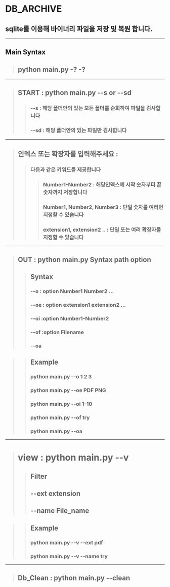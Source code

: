 # DB_ARCHIVE

## sqlite를 이용해 바이너리 파일을 저장 및 복원 합니다.

---
## Main Syntax

> ## python main.py -? -?
---

> ## START : python main.py --s or --sd
>> ### --s : 해당 폴더안의 있는 모든 폴더를 순회하여 파일을 검사합니다
>> ### --sd : 해당 폴더안의 있는 파일만 검사합니다
---
> ## 인덱스 또는 확장자를 입력해주세요 :
>> ### 다음과 같은 키워드를 제공합니다
>>> ### Number1-Number2 : 해당인덱스에 시작 숫자부터 끝 숫자까지 저장합니다
>>> ### Number1, Number2, Number3 : 단일 숫자를 여러번 지정할 수 있습니다
>>> ### extension1, extension2 .. : 단일 또는 여러 확장자를 지정할 수 있습니다
---
> ## OUT : python main.py Syntax path option
>> ## Syntax
>> ### --o : option Number1 Number2 ... 
>> ### --oe :  option extension1 extension2 ...
>> ### --oi :option Number1-Number2
>> ### --of :option Filename
>> ### --oa 

>> ## Example
>> ### python main.py --o 1 2 3
>> ### python main.py --oe PDF PNG 
>> ### python main.py --oi 1-10
>> ### python main.py --of try
>> ### python main.py --oa
---

> # view : python main.py --v
>> ## Filter
>> ## --ext extension
>> ## --name File_name

>> ## Example
>> ### python main.py --v --ext pdf
>> ### python main.py --v --name try
---
> ## Db_Clean : python main.py --clean